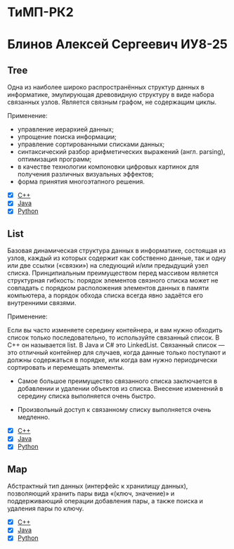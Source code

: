 # ТиМП-РК2

# Блинов Алексей Сергеевич ИУ8-25

## Tree

Одна из наиболее широко распространённых структур данных в информатике, эмулирующая древовидную структуру в виде набора связанных узлов. Является связным графом, не содержащим циклы. 

Применение:
- управление иерархией данных;
- упрощение поиска информации;
- управление сортированными списками данных;
- синтаксический разбор арифметических выражений (англ. parsing), оптимизация программ;
- в качестве технологии компоновки цифровых картинок для получения различных визуальных эффектов;
- форма принятия многоэтапного решения.

- [x] [C++](https://github.com/obscene3190/tree)
- [x] [Java](http://qaru.site/questions/16983/java-tree-data-structure)
- [x] [Python](http://qaru.site/questions/62517/how-can-i-implement-a-tree-in-python-are-there-any-built-in-data-structures-in-python-like-in-java)

## List

Базовая динамическая структура данных в информатике, состоящая из узлов, каждый из которых содержит как собственно данные, так и одну или две ссылки («связки») на следующий и/или предыдущий узел списка. Принципиальным преимуществом перед массивом является структурная гибкость: порядок элементов связного списка может не совпадать с порядком расположения элементов данных в памяти компьютера, а порядок обхода списка всегда явно задаётся его внутренними связями.

Применение:

Если вы часто изменяете середину контейнера, и вам нужно обходить список только последовательно, то используйте связанный список. В C++ он называется list. В Java и C# это LinkedList. Связанный список — это отличный контейнер для случаев, когда данные только поступают и должны содержаться в порядке, или когда вам нужно периодически сортировать и перемещать элементы.

+ Самое большое преимущество связанного списка заключается в добавлении и удалении объектов из списка. Внесение изменений в середину списка выполняется очень быстро.
- Произвольный доступ к связанному списку выполняется очень медленно.

- [x] [C++](https://github.com/obscene3190/AlexStartProjects/blob/master/List)
- [x] [Java](https://github.com/learn-co-students/cs-implementing-an-arraylist-lab-codeU)
- [x] [Python](https://github.com/grantjenks/python-sortedcontainers/blob/master/sortedcontainers/sortedlist.py)

## Map

Абстрактный тип данных (интерфейс к хранилищу данных), позволяющий хранить пары вида «(ключ, значение)» и поддерживающий операции добавления пары, а также поиска и удаления пары по ключу.

- [x] [C++](https://drive.google.com/file/d/1asuBrSXC98vxAARVy8haextK4l2OCMyB/view)
- [x] [Java](https://github.com/capezzbr/HashMap) 
- [x] [Python](https://github.com/grantjenks/python-sortedcontainers/blob/master/sortedcontainers/sorteddict.py)
